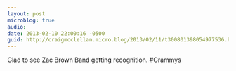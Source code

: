 ```yaml
---
layout: post
microblog: true
audio: 
date: 2013-02-10 22:00:16 -0500
guid: http://craigmcclellan.micro.blog/2013/02/11/t300801398054977536.html
---
```

Glad to see Zac Brown Band getting recognition. #Grammys
